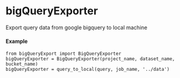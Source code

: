 # bigQueryExporter
Export query data from google bigquery to local machine

#### Example
    from bigQueryExport import BigQueryExporter
    bigQueryExporter = BigQueryExporter(project_name, dataset_name, bucket_name)
    bigQueryExporter = query_to_local(query, job_name, '../data')
